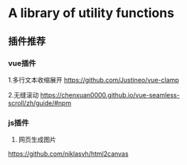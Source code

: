 # A library of utility functions

## 插件推荐
### vue插件
1.多行文本收缩展开
https://github.com/Justineo/vue-clamp

2.无缝滚动
https://chenxuan0000.github.io/vue-seamless-scroll/zh/guide/#npm

### js插件
1. 网页生成图片

https://github.com/niklasvh/html2canvas
